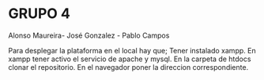 # GRUPO 4
Alonso Maureira- José Gonzalez - Pablo Campos

Para desplegar la plataforma en el local hay que;
Tener instalado xampp.
En xampp tener activo el servicio de apache y mysql.
En la carpeta de htdocs clonar el repositorio.
En el navegador poner la direccion correspondiente.

